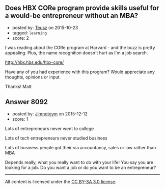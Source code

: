 ## Does HBX CORe program provide skills useful for a would-be entrepreneur without an MBA?

- posted by: [Teusz](https://stackexchange.com/users/2802249/teusz) on 2015-10-23
- tagged: `learning`
- score: 2

<p>I was reading about the CORe program at Harvard - and the buzz is pretty appealing. Plus, the name recognition doesn't hurt as I'm a job search. </p>

<p><a href="http://hbx.hbs.edu/hbx-core/" rel="nofollow">http://hbx.hbs.edu/hbx-core/</a></p>

<p>Have any of you had experience with this program? Would appreciate any thoughts, opinions or input.</p>

<p>Thanks!
Matt</p>



## Answer 8092

- posted by: [Jimnotgym](https://stackexchange.com/users/7461839/jimnotgym) on 2015-12-12
- score: 1

<p>Lots of entrepreneurs never went to college</p>

<p>Lots of tech entrepreneurs never studied business</p>

<p>Lots of business people got their via accountancy, sales or law rather than MBA</p>

<p>Depends really, what you really want to do with your life! You say you are looking for a job. Do you want a job or do you want to be an entrepreneur?</p>




---

All content is licensed under the [CC BY-SA 3.0 license](https://creativecommons.org/licenses/by-sa/3.0/).
